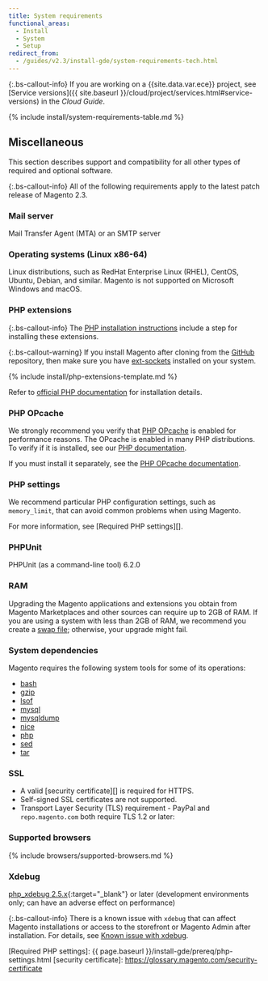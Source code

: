 ```yaml
---
title: System requirements
functional_areas:
  - Install
  - System
  - Setup
redirect_from:
  - /guides/v2.3/install-gde/system-requirements-tech.html
---
```


{:.bs-callout-info}
If you are working on a {{site.data.var.ece}} project, see [Service versions]({{ site.baseurl }}/cloud/project/services.html#service-versions) in the _Cloud Guide_.

{% include install/system-requirements-table.md %}

## Miscellaneous

This section describes support and compatibility for all other types of required and optional software.

{:.bs-callout-info}
All of the following requirements apply to the latest patch release of Magento 2.3.

### Mail server

Mail Transfer Agent (MTA) or an SMTP server

### Operating systems (Linux x86-64)

Linux distributions, such as RedHat Enterprise Linux (RHEL), CentOS, Ubuntu, Debian, and similar.
Magento is not supported on Microsoft Windows and macOS.

### PHP extensions

{:.bs-callout-info}
The [PHP installation instructions][] include a step for installing these extensions.

{:.bs-callout-warning}
If you install Magento after cloning from the [GitHub](https://github.com/magento/magento2) repository, then make sure you have [ext-sockets](https://github.com/php-amqplib/php-amqplib/blob/master/CHANGELOG.md#281---2018-11-13) installed on your system.

<!--{% assign packages = site.data.codebase.v2_3.open-source.composer_lock.packages %}-->
{% include install/php-extensions-template.md %}

Refer to [official PHP documentation][] for installation details.

### PHP OPcache

We strongly recommend you verify that [PHP OPcache][] is enabled for performance reasons. The OPcache is enabled in many PHP distributions. To verify if it is installed, see our [PHP documentation][].

If you must install it separately, see the [PHP OPcache documentation][].

### PHP settings

We recommend particular PHP configuration settings, such as `memory_limit`, that can avoid common problems when using Magento.

For more information, see [Required PHP settings][].

### PHPUnit

PHPUnit (as a command-line tool) 6.2.0

### RAM

Upgrading the Magento applications and extensions you obtain from Magento Marketplaces and other sources can require up to 2GB of RAM. If you are using a system with less than 2GB of RAM, we recommend you create a [swap file](https://support.magento.com/hc/en-us/articles/360032980432); otherwise, your upgrade might fail.

### System dependencies

Magento requires the following system tools for some of its operations:

-  [bash][]
-  [gzip][]
-  [lsof][]
-  [mysql][]
-  [mysqldump][]
-  [nice][]
-  [php][]
-  [sed][]
-  [tar][]

### SSL

-  A valid [security certificate][] is required for HTTPS.
-  Self-signed SSL certificates are not supported.
-  Transport Layer Security (TLS) requirement - PayPal and `repo.magento.com` both require TLS 1.2 or later:

### Supported browsers

{% include browsers/supported-browsers.md %}

### Xdebug

[php_xdebug 2.5.x][]{:target="_blank"} or later (development environments only; can have an adverse effect on performance)

{:.bs-callout-info}
There is a known issue with `xdebug` that can affect Magento installations or access to the storefront or Magento Admin after installation. For details, see [Known issue with xdebug][].

<!-- Link Definitions -->
[Known issue with xdebug]: https://support.magento.com/hc/en-us/articles/360034242212
[php_xdebug 2.5.x]: http://xdebug.org/download.php
[bash]: https://www.gnu.org/software/bash/
[gzip]: https://www.gzip.org/
[lsof]: https://linux.die.net/man/8/lsof
[mysql]: https://www.mysql.com/
[mysqldump]: https://dev.mysql.com/doc/refman/8.0/en/mysqldump.html
[nice]: https://linux.die.net/man/1/nice
[php]: http://www.php.net/
[sed]: https://www.gnu.org/software/sed/manual/sed.html
[tar]: https://linux.die.net/man/1/tar
[PHP installation instructions]: prereq/php-settings.html
[official PHP documentation]: http://php.net/manual/en/extensions.php
[PHP OPcache]: http://php.net/manual/en/intro.opcache.php
[PHP documentation]: prereq/php-settings.html
[PHP OPcache documentation]: http://php.net/manual/en/opcache.setup.php
[Required PHP settings]: {{ page.baseurl }}/install-gde/prereq/php-settings.html
[security certificate]: https://glossary.magento.com/security-certificate
